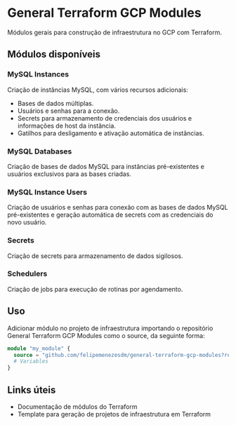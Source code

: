 # General Terraform GCP Modules
Módulos gerais para construção de infraestrutura no GCP com Terraform.

## Módulos disponíveis
### MySQL Instances
Criação de instâncias MySQL, com vários recursos adicionais:

- Bases de dados múltiplas.
- Usuários e senhas para a conexão.
- Secrets para armazenamento de credenciais dos usuários e informações de host da instância.
- Gatilhos para desligamento e ativação automática de instâncias.

### MySQL Databases
Criação de bases de dados MySQL para instâncias pré-existentes e usuários exclusivos para as bases criadas.

### MySQL Instance Users
Criação de usuários e senhas para conexão com as bases de dados MySQL pré-existentes e geração automática de secrets com as credenciais do novo usuário.

### Secrets
Criação de secrets para armazenamento de dados sigilosos.

### Schedulers
Criação de jobs para execução de rotinas por agendamento.

## Uso
Adicionar módulo no projeto de infraestrutura importando o repositório General Terraform GCP Modules como o source, da seguinte forma:

```terraform
module "my_module" {
  source = "github.com/felipemenezesdm/general-terraform-gcp-modules?ref=%tag_or_hash_or_branch%"
  # Variables
}
```

## Links úteis
- Documentação de módulos do Terraform
- Template para geração de projetos de infraestrutura em Terraform